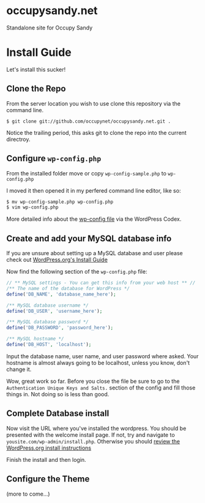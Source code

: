 occupysandy.net
===============

Standalone site for Occupy Sandy

# Install Guide

Let's install this sucker!

## Clone the Repo

From the server location you wish to use clone this repository via the command line.

`$ git clone git://github.com/occupynet/occupysandy.net.git .`

Notice the trailing period, this asks git to clone the repo into the current directroy.

## Configure `wp-config.php`

From the installed folder move or copy `wp-config-sample.php` to `wp-config.php`

I moved it then opened it in my perfered command line editor, like so:

``` bash
$ mv wp-config-sample.php wp-config.php
$ vim wp-config.php
```

More detailed info about the [wp-config file](http://codex.wordpress.org/Editing_wp-config.php) via the WordPress Codex.

## Create and add your MySQL database info

If you are unsure about setting up a MySQL database and user please check out [WordPress.org's Install Guide](http://codex.wordpress.org/Installing_WordPress#Step_2:_Create_the_Database_and_a_User)

Now find the following section of the `wp-config.php` file:

``` php
// ** MySQL settings - You can get this info from your web host ** //
/** The name of the database for WordPress */
define('DB_NAME', 'database_name_here');

/** MySQL database username */
define('DB_USER', 'username_here');

/** MySQL database password */
define('DB_PASSWORD', 'password_here');

/** MySQL hostname */
define('DB_HOST', 'localhost');
```

Input the database name, user name, and user password where asked. Your hostname is almost always going to be localhost, unless you know, don't change it.

Wow, great work so far. Before you close the file be sure to go to the `Authentication Unique Keys and Salts.` section of the config and fill those things in. Not doing so is less than good.

## Complete Database install

Now visit the URL where you've installed the wordpress. You should be presented with the welcome install page. If not, try and navigate to `yousite.com/wp-admin/install.php`. Otherwise you should [review the WordPress.org install instructions](http://codex.wordpress.org/Installing_WordPress)

Finish the install and then login.

## Configure the Theme

(more to come...)

